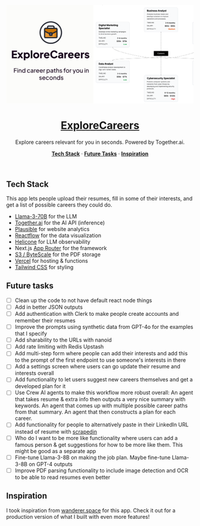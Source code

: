 <a href="https://www.explorecareers.io">
  <img alt="Explore Careers." src="./public/og-image.png">
  <h1 align="center">ExploreCareers</h1>
</a>

<p align="center">
  Explore careers relevant for you in seconds. Powered by Together.ai.
</p>

<p align="center">
  <a href="#tech-stack"><strong>Tech Stack</strong></a> ·
  <a href="#future-tasks"><strong>Future Tasks</strong></a> ·
    <a href="#inspiration"><strong>Inspiration</strong></a>
</p>
<br/>

## Tech Stack

This app lets people upload their resumes, fill in some of their interests, and get a list of possible careers they could do.

- [Llama-3-70B](https://llama.meta.com/llama3/) for the LLM
- [Together.ai](https://together.ai/) for the AI API (inference)
- [Plausible](https://plausible.io/) for website analytics
- [Reactflow](https://reactflow.dev/) for the data visualization
- [Helicone](https://helicone.ai/) for LLM observability
- Next.js [App Router](https://nextjs.org/docs/app) for the framework
- [S3 / ByteScale](https://www.bytescale.com/) for the PDF storage
- [Vercel](https://vercel.com/) for hosting & functions
- [Tailwind CSS](https://tailwindcss.com/) for styling

## Future tasks

- [ ] Clean up the code to not have default react node things
- [ ] Add in better JSON outputs
- [ ] Add authentication with Clerk to make people create accounts and remember their resumes
- [ ] Improve the prompts using synthetic data from GPT-4o for the examples that I specify
- [ ] Add sharability to the URLs with nanoid
- [ ] Add rate limiting with Redis Upstash
- [ ] Add multi-step form where people can add their interests and add this to the prompt of the first endpoint to use someone's interests in there
- [ ] Add a settings screen where users can go update their resume and interests overall
- [ ] Add functionality to let users suggest new careers themselves and get a developed plan for it
- [ ] Use Crew AI agents to make this workflow more robust overall: An agent that takes resume & extra info then outputs a very nice summary with keywords. An agent that comes up with multiple possible career paths from that summary. An agent that then constructs a plan for each career.
- [ ] Add functionality for people to alternatively paste in their LinkedIn URL instead of resume with [scrapedin](https://github.com/linkedtales/scrapedin/tree/master)
- [ ] Who do I want to be more like functionality where users can add a famous person & get suggestions for how to be more like them. This might be good as a separate app
- [ ] Fine-tune Llama-3-8B on making the job plan. Maybe fine-tune Llama-3-8B on GPT-4 outputs
- [ ] Improve PDF parsing functionality to include image detection and OCR to be able to read resumes even better

## Inspiration

I took inspiration from [wanderer.space](https://www.wanderer.space) for this app. Check it out for a production version of what I built with even more features!
